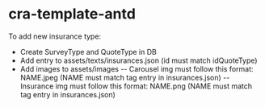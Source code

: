 # cra-template-antd
To add new insurance type:
- Create SurveyType and QuoteType in DB
- Add entry to assets/texts/insurances.json (id must match idQuoteType)
- Add images to assets/images 
-- Carousel img must follow this format: NAME.jpeg (NAME must match tag entry in insurances.json)
-- Insurance img must follow this format: NAME.png (NAME must match tag entry in insurances.json)
